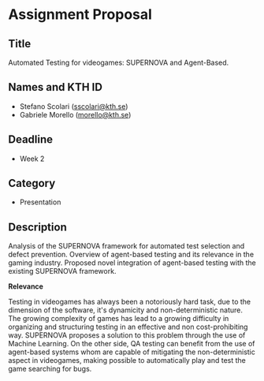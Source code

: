 # Assignment Proposal

## Title

Automated Testing for videogames: SUPERNOVA and Agent-Based.

## Names and KTH ID

  - Stefano Scolari (sscolari@kth.se)
  - Gabriele Morello (morello@kth.se)

## Deadline

- Week 2

## Category

- Presentation

## Description

Analysis of the SUPERNOVA framework for automated test selection and defect prevention. 
Overview of agent-based testing and its relevance in the gaming industry. 
Proposed novel integration of agent-based testing with the existing SUPERNOVA framework.

**Relevance**

Testing in videogames has always been a notoriously hard task, due to the dimension of the software, it's dynamicity and non-deterministic nature.
The growing complexity of games has lead to a growing difficulty in organizing and structuring testing in an effective and non cost-prohibiting way.
SUPERNOVA proposes a solution to this problem through the use of Machine Learning. On the other side, QA testing can benefit from the use of agent-based systems whom are capable of mitigating the non-deterministic aspect in videogames, making possible to automatically play and test the game searching for bugs.

